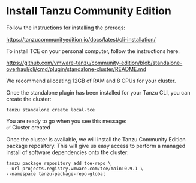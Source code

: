 # Install Tanzu Community Edition

Follow the instructions for installing the prereqs:

https://tanzucommunityedition.io/docs/latest/cli-installation/

To install TCE on your personal computer, follow the instructions here: 

https://github.com/vmware-tanzu/community-edition/blob/standalone-overhaul/cli/cmd/plugin/standalone-cluster/README.md

We recommend allocating 12GB of RAM and 8 CPUs for your cluster.

Once the standalone plugin has been installed for your Tanzu CLI, you can create the cluster:

`tanzu standalone create local-tce`

You are ready to go when you see this message: <br>
✅ Cluster created

Once the cluster is available, we will install the Tanzu Community Edition package repository. This will give us easy access to perform a managed install of software dependencies onto the cluster:

```
tanzu package repository add tce-repo \
--url projects.registry.vmware.com/tce/main:0.9.1 \
--namespace tanzu-package-repo-global
```
